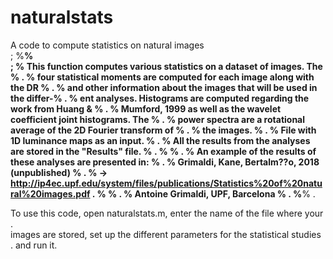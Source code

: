 # naturalstats
A code to compute statistics on natural images <br/>; 
%________________________________________________________________________% <br/>; 
% This function computes various statistics on a dataset of images. The  % . 
% four statistical moments are computed for each image along with the DR % . 
% and other information about the images that will be used in the differ-% . 
% ent analyses. Histograms are computed regarding the work from Huang &  % . 
% Mumford, 1999 as well as the wavelet coefficient joint histograms. The % . 
% power spectra are a rotational average of the 2D Fourier transform of  % . 
% the images.                                                            % . 
% File with 1D luminance maps as an input.                               % . 
% All the results from the analyses are stored in the "Results" file.    % . 
%                                                                        % . 
% An example of the results of these analyses are presented in:          % . 
% Grimaldi, Kane, Bertalm??o, 2018 (unpublished)                         % . 
% -> http://ip4ec.upf.edu/system/files/publications/Statistics%20of%20natural%20images.pdf . 
%                                                                        % . 
% Antoine Grimaldi, UPF, Barcelona                                       % . 
%________________________________________________________________________% . 


To use this code, open naturalstats.m, enter the name of the file where your .    
images are stored, set up the different parameters for the statistical studies . 
and run it. 
